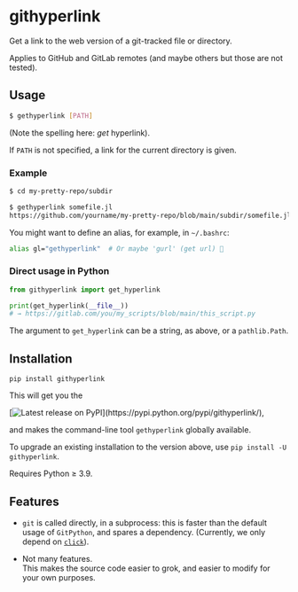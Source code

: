 # githyperlink

Get a link to the web version of a git-tracked file or directory.

Applies to GitHub and GitLab remotes (and maybe others but those are not tested).


## Usage

```bash
$ gethyperlink [PATH]
```
(Note the spelling here: _get_ hyperlink).

If `PATH` is not specified, a link for the current directory is given.

### Example

```bash
$ cd my-pretty-repo/subdir

$ gethyperlink somefile.jl
https://github.com/yourname/my-pretty-repo/blob/main/subdir/somefile.jl
```

You might want to define an alias, for example, in `~/.bashrc`:
```bash
alias gl="gethyperlink"  # Or maybe 'gurl' (get url) 💅
```

### Direct usage in Python

```py
from githyperlink import get_hyperlink

print(get_hyperlink(__file__))
# → https://gitlab.com/you/my_scripts/blob/main/this_script.py
```
The argument to `get_hyperlink` can be a string, as above, or a `pathlib.Path`.


## Installation

```
pip install githyperlink
```
This will get you the

[![Latest release on PyPI](https://img.shields.io/pypi/v/githyperlink.svg?label=latest%20release%20on%20PyPI:)](https://pypi.python.org/pypi/githyperlink/),

and makes the command-line tool `gethyperlink` globally available.

To upgrade an existing installation to the version above, use `pip install -U githyperlink`.

Requires Python ≥ 3.9.


## Features

 - `git` is called directly, in a subprocess: this is faster than the default usage of
   `GitPython`, and spares a dependency. (Currently, we only depend on [`click`](https://click.palletsprojects.com/)).
 
 - Not many features.  
   This makes the source code easier to grok, and easier to modify for your own purposes.
